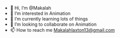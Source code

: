 - 👋 Hi, I’m @Makalah
- 👀 I’m interested in Animation
- 🌱 I’m currently learning lots of things
- 💞️ I’m looking to collaborate on Animation
- 📫 How to reach me Makalahlaxton13@gmail.com

<!---
Maklah/Maklah is a ✨ special ✨ repository because its `README.md` (this file) appears on your GitHub profile.
You can click the Preview link to take a look at your changes.
--->
